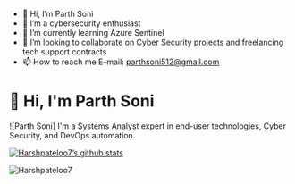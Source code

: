 - 👋 Hi, I’m Parth Soni
- 👀 I’m a cybersecurity enthusiast
- 🌱 I’m currently learning Azure Sentinel
- 💞️ I’m looking to collaborate on Cyber Security projects and freelancing tech support contracts
- 📫 How to reach me E-mail: parthsoni512@gmail.com

<!---
Parthsoni512/Parthsoni512 is a ✨ special ✨ repository because its `README.md` (this file) appears on your GitHub profile.
You can click the Preview link to take a look at your changes.
--->

# 👋 Hi, I'm Parth Soni
![Parth Soni]
I'm a Systems Analyst expert in end-user technologies, Cyber Security, and DevOps automation.

[![Harshpateloo7’s github stats](https://github-readme-stats.vercel.app/api?username=Parthsoni512&show_icons=true&line_height=21&show_icons=true&theme=vue&count_private=true)](https://github.com/Parthsoni512)

<img align="center" src="https://github-readme-streak-stats.herokuapp.com/?user=Harshpateloo7&" alt="Harshpateloo7" />

<!-- [![Top Langs](https://github-readme-stats.vercel.app/api/top-langs/?username=Harshpateloo7&show_icons=true&layout=compact&theme=vue&langs_count=15)](https://github.com/Harshpateloo7) -->

<!---
Harshpateloo7/Harshpateloo7 is a ✨ special ✨ repository because its `README.md` (this file) appears on your GitHub profile.
You can click the Preview link to take a look at your changes.
--->

